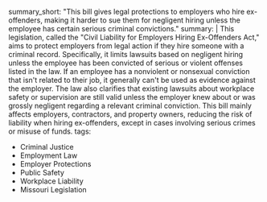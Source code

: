 summary_short: "This bill gives legal protections to employers who hire ex-offenders, making it harder to sue them for negligent hiring unless the employee has certain serious criminal convictions."
summary: |
  This legislation, called the "Civil Liability for Employers Hiring Ex-Offenders Act," aims to protect employers from legal action if they hire someone with a criminal record. Specifically, it limits lawsuits based on negligent hiring unless the employee has been convicted of serious or violent offenses listed in the law. If an employee has a nonviolent or nonsexual conviction that isn't related to their job, it generally can't be used as evidence against the employer. The law also clarifies that existing lawsuits about workplace safety or supervision are still valid unless the employer knew about or was grossly negligent regarding a relevant criminal conviction. This bill mainly affects employers, contractors, and property owners, reducing the risk of liability when hiring ex-offenders, except in cases involving serious crimes or misuse of funds.
tags:
  - Criminal Justice
  - Employment Law
  - Employer Protections
  - Public Safety
  - Workplace Liability
  - Missouri Legislation
